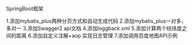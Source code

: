 SpringBoot框架

 1.添加mybatis_plus两种分页方式和自动生成代码
 2.添加mybatis_plus一对多，多对一
 3.添加Swagger2 api文档
 4.添加loggback.xml
 5.添加计算两个经纬度之间的距离
 6.添加自定义注解+aop 实现日志管理
 7.添加调用百度地图API示例
